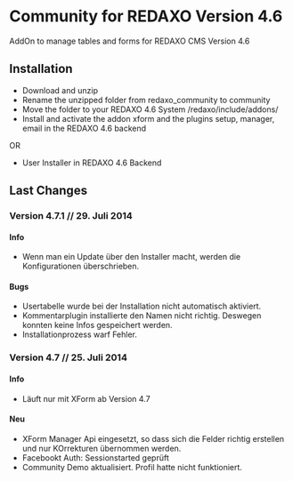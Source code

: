 Community for REDAXO Version 4.6
=============

AddOn to manage tables and forms for REDAXO CMS Version 4.6


Installation
-------

* Download and unzip
* Rename the unzipped folder from redaxo_community to community
* Move the folder to your REDAXO 4.6 System /redaxo/include/addons/
* Install and activate the addon xform and the plugins setup, manager, email in the REDAXO 4.6 backend

OR

* User Installer in REDAXO 4.6 Backend


Last Changes
-------

### Version 4.7.1 // 29. Juli 2014

#### Info

* Wenn man ein Update über den Installer macht, werden die Konfigurationen überschrieben.

#### Bugs

* Usertabelle wurde bei der Installation nicht automatisch aktiviert.
* Kommentarplugin installierte den Namen nicht richtig. Deswegen konnten keine Infos gespeichert werden.
* Installationprozess warf Fehler.



### Version 4.7 // 25. Juli 2014

#### Info

* Läuft nur mit XForm ab Version 4.7

#### Neu

* XForm Manager Api eingesetzt, so dass sich die Felder richtig erstellen und nur KOrrekturen übernommen werden.
* Facebookt Auth: Sessionstarted geprüft
* Community Demo aktualisiert. Profil hatte nicht funktioniert.

